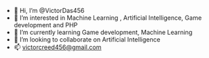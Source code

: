 - 👋 Hi, I’m @VictorDas456
- 👀 I’m interested in Machine Learning , Artificial Intelligence, Game development and PHP
- 🌱 I’m currently learning Game development, Machine Learning
- 💞️ I’m looking to collaborate on Artificial Intelligence 
- 📫 victorcreed456@gmail.com

<!---
VictorDas456/VictorDas456 is a ✨ special ✨ repository because its `README.md` (this file) appears on your GitHub profile.
You can click the Preview link to take a look at your changes.
--->
